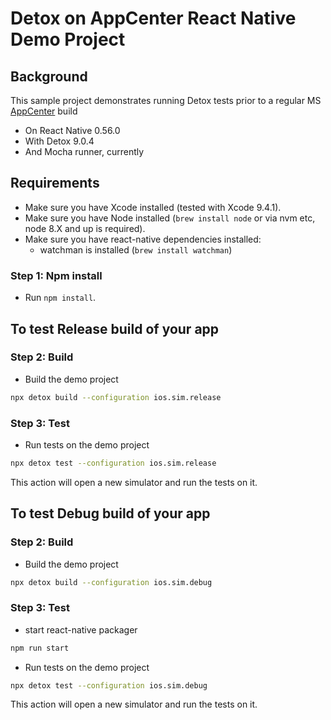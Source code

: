 # Detox on AppCenter React Native Demo Project

## Background

This sample project demonstrates running Detox tests prior to a regular MS [AppCenter](https://appcenter.ms/) build
* On React Native 0.56.0
* With Detox 9.0.4
* And Mocha runner, currently

## Requirements

* Make sure you have Xcode installed (tested with Xcode 9.4.1).
* Make sure you have Node installed (`brew install node` or via nvm etc, node 8.X and up is required).
* Make sure you have react-native dependencies installed:
   * watchman is installed (`brew install watchman`)

### Step 1: Npm install

* Run `npm install`.

## To test Release build of your app
### Step 2: Build 
* Build the demo project
 
 ```sh
 npx detox build --configuration ios.sim.release
 ```
 
### Step 3: Test 
* Run tests on the demo project
 
 ```sh
 npx detox test --configuration ios.sim.release
 ```
 This action will open a new simulator and run the tests on it.

## To test Debug build of your app
### Step 2: Build 
* Build the demo project
 
 ```sh
 npx detox build --configuration ios.sim.debug
 ```
 
### Step 3: Test 

 * start react-native packager
 
  ```sh
 npm run start
 ```
 * Run tests on the demo project
 
 ```sh
 npx detox test --configuration ios.sim.debug
 ```
 This action will open a new simulator and run the tests on it.
